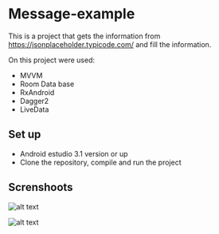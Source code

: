 # Message-example

This is a project that gets the information from https://jsonplaceholder.typicode.com/ and fill the information.

On this project were used:

- MVVM
- Room Data base
- RxAndroid
- Dagger2
- LiveData

## Set up

- Android estudio 3.1 version or up
- Clone the repository, compile and run the project


## Screnshoots

![alt text](https://drive.google.com/open?id=163bKGgBHqsEHB_3dahtFlrdWg1_MnvIj)

![alt text](https://drive.google.com/file/d/1h1QU6RpPeIM0m9pOpBCVwrZkFK0c5Xgh/view?usp=sharing)


